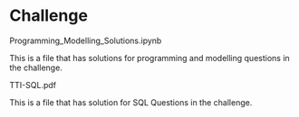 # Challenge

Programming_Modelling_Solutions.ipynb

This is a file that has solutions for programming and modelling questions in the challenge.

TTI-SQL.pdf

This is a file that has solution for SQL Questions in the challenge.
